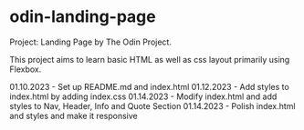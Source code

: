 # odin-landing-page
Project: Landing Page by The Odin Project.

This project aims to learn basic HTML as well as css layout primarily using Flexbox.

01.10.2023 - Set up README.md and index.html
01.12.2023 - Add styles to index.html by adding index.css
01.14.2023 - Modify index.html and add styles to Nav, Header, Info and Quote Section
01.14.2023 - Polish index.html and styles and make it responsive
